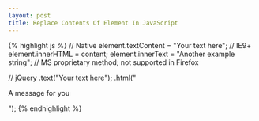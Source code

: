 ```yaml
---
layout: post
title: Replace Contents Of Element In JavaScript
---
```


{% highlight js %}
// Native
element.textContent = "Your text here"; // IE9+ 
element.innerHTML = content;
element.innerText = "Another example string"; // MS proprietary method; not supported in Firefox

// jQuery
.text("Your text here");
.html("<p>A message for you</p>");
{% endhighlight %}

